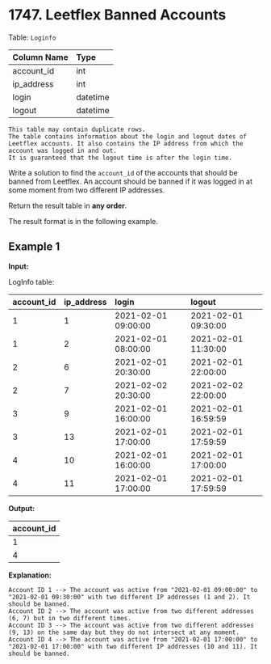 # 1747. Leetflex Banned Accounts

Table: `Loginfo`

| Column Name | Type     |
| :---------- | :------- |
| account_id  | int      |
| ip_address  | int      |
| login       | datetime |
| logout      | datetime |

```text
This table may contain duplicate rows.
The table contains information about the login and logout dates of Leetflex accounts. It also contains the IP address from which the account was logged in and out.
It is guaranteed that the logout time is after the login time.
```

Write a solution to find the `account_id` of the accounts that should be banned from Leetflex. An account should be banned if it was logged in at some moment from two different IP addresses.

Return the result table in **any order**.

The result format is in the following example.

## Example 1

**Input:**

LogInfo table:

| account_id | ip_address | login               | logout              |
| :--------- | :--------- | :------------------ | :------------------ |
| 1          | 1          | 2021-02-01 09:00:00 | 2021-02-01 09:30:00 |
| 1          | 2          | 2021-02-01 08:00:00 | 2021-02-01 11:30:00 |
| 2          | 6          | 2021-02-01 20:30:00 | 2021-02-01 22:00:00 |
| 2          | 7          | 2021-02-02 20:30:00 | 2021-02-02 22:00:00 |
| 3          | 9          | 2021-02-01 16:00:00 | 2021-02-01 16:59:59 |
| 3          | 13         | 2021-02-01 17:00:00 | 2021-02-01 17:59:59 |
| 4          | 10         | 2021-02-01 16:00:00 | 2021-02-01 17:00:00 |
| 4          | 11         | 2021-02-01 17:00:00 | 2021-02-01 17:59:59 |

**Output:**

| account_id |
| :--------- |
| 1          |
| 4          |

**Explanation:**

```text
Account ID 1 --> The account was active from "2021-02-01 09:00:00" to "2021-02-01 09:30:00" with two different IP addresses (1 and 2). It should be banned.
Account ID 2 --> The account was active from two different addresses (6, 7) but in two different times.
Account ID 3 --> The account was active from two different addresses (9, 13) on the same day but they do not intersect at any moment.
Account ID 4 --> The account was active from "2021-02-01 17:00:00" to "2021-02-01 17:00:00" with two different IP addresses (10 and 11). It should be banned.
```
